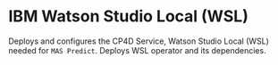 IBM Watson Studio Local (WSL)
===============================================================================
Deploys and configures the CP4D Service, Watson Studio Local (WSL) needed for `MAS Predict`. Deploys WSL operator and its dependencies.
